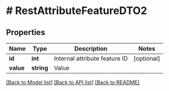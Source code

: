 # # RestAttributeFeatureDTO2

## Properties

Name | Type | Description | Notes
------------ | ------------- | ------------- | -------------
**id** | **int** | Internal attribute feature ID | [optional]
**value** | **string** | Value |

[[Back to Model list]](../../README.md#models) [[Back to API list]](../../README.md#endpoints) [[Back to README]](../../README.md)
